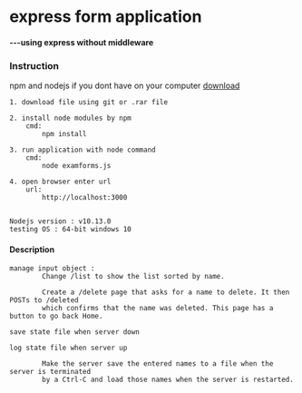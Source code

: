 # express form application
#### ---using express without middleware

### Instruction

npm and nodejs if you dont have on your computer [download](https://nodejs.org/en/)
    
    

    1. download file using git or .rar file

    2. install node modules by npm           
        cmd:
            npm install
    
    3. run application with node command 
        cmd:
            node examforms.js

    4. open browser enter url
        url:
            http://localhost:3000


    Nodejs version : v10.13.0
    testing OS : 64-bit windows 10 

#### Description
    
    manage input object :
            Change /list to show the list sorted by name.
    
            Create a /delete page that asks for a name to delete. It then POSTs to /deleted 
            which confirms that the name was deleted. This page has a button to go back Home.

    save state file when server down

    log state file when server up

            Make the server save the entered names to a file when the server is terminated 
            by a Ctrl-C and load those names when the server is restarted.
        
    
